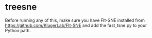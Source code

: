 # treesne

Before running any of this, make sure you have FIt-SNE installed from https://github.com/KlugerLab/FIt-SNE and add the fast_tsne.py to your Python path.
